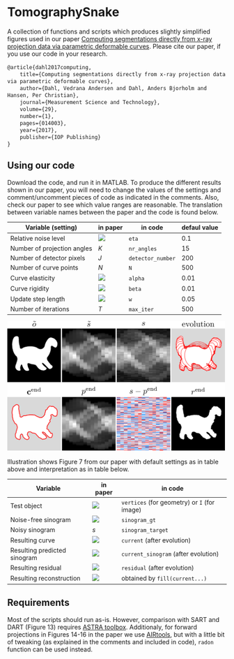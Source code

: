 # TomographySnake

A collection of functions and scripts which produces slightly simplified figures used in
our paper
[Computing segmentations directly from x-ray projection data via parametric deformable curves](https://iopscience.iop.org/article/10.1088/1361-6501/aa950e/meta). Please cite our paper, if you use our code in your research.

    @article{dahl2017computing,
        title={Computing segmentations directly from x-ray projection data via parametric deformable curves},
        author={Dahl, Vedrana Andersen and Dahl, Anders Bjorholm and Hansen, Per Christian},
        journal={Measurement Science and Technology},
        volume={29},
        number={1},
        pages={014003},
        year={2017},
        publisher={IOP Publishing}
    }

## Using our code

Download the code, and run it in MATLAB. To produce the different results shown in our paper, you will need to change the
values of the settings and comment/uncomment pieces of code as indicated in the comments. Also, check our paper to see which value ranges are reasonable. The translation between variable names between the paper and the code is found below. 

Variable (setting) | in paper | in code | defaul value
------------ | ------------- | ------------- | -------------
Relative noise level | <img src="https://render.githubusercontent.com/render/math?math=\eta"> | `eta` | 0.1
Number of projection angles | *K* | `nr_angles` | 15
Number of detector pixels | *J* | `detector_number` | 200
Number of curve points | *N* | `N` | 500
Curve elasticity | <img src="https://render.githubusercontent.com/render/math?math=\alpha"> | `alpha` | 0.01
Curve rigidity | <img src="https://render.githubusercontent.com/render/math?math=\beta"> | `beta` | 0.01
Update step length | <img src="https://render.githubusercontent.com/render/math?math=\tau"> | `w` | 0.05
Number of iterations | *T* | `max_iter` | 500

<img src="/images/Figure7.png" width="500">

Illustration shows Figure 7 from our paper with default settings as in table above and interpretation as in table below.

Variable | in paper | in code 
------------ | ------------- | ------------- 
Test object | <img src="https://render.githubusercontent.com/render/math?math=\tilde{o}"> | `vertices` (for geometry) or `I` (for image)
Noise-free sinogram | <img src="https://render.githubusercontent.com/render/math?math=\tilde{s}"> | `sinogram_gt`
Noisy sinogram | *s* | `sinogram_target`
Resulting curve | <img src="https://render.githubusercontent.com/render/math?math=\mathbf{c}^\mathrm{end}"> | `current` (after evolution)
Resulting predicted sinogram | <img src="https://render.githubusercontent.com/render/math?math=p^\mathrm{end}"> | `current_sinogram` (after evolution)
Resulting residual | <img src="https://render.githubusercontent.com/render/math?math=s-p^\mathrm{end}"> | `residual` (after evolution)
Resulting reconstruction | <img src="https://render.githubusercontent.com/render/math?math=p^\mathrm{end}"> | obtained by `fill(current...)` 

## Requirements

Most of the scripts should run as-is. However, comparison with SART and DART (Figure 13) requires
[ASTRA toolbox](https://www.astra-toolbox.com/).
Additionaly, for forward projections in Figures 14-16 in the paper we use
[AIRtools](http://www.imm.dtu.dk/~pcha/AIRtoolsII/index.html),
but with a little bit of tweaking (as explained in the comments and included in code), `radon` function can be used instead.


